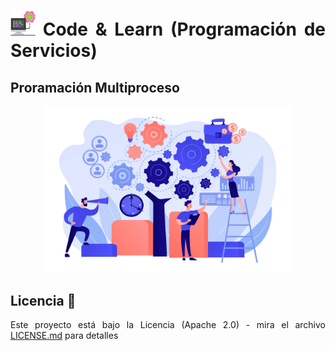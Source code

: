 <div align="justify">

# <img src=../../../images/computer.png width="40"> Code & Learn (Programación de Servicios)

## Proramación Multiproceso

<div align="center">

<img src=images/procesos.png width="400">

</div>

## Licencia 📄

Este proyecto está bajo la Licencia (Apache 2.0) - mira el archivo [LICENSE.md](../../../LICENSE) para detalles

</div>